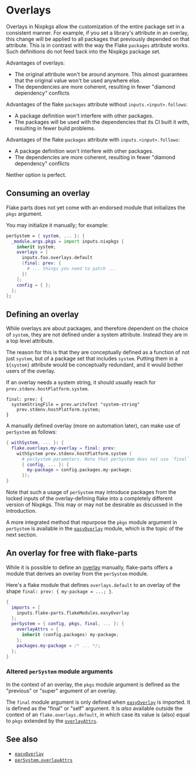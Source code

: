 # Overlays

Overlays in Nixpkgs allow the customization of the entire package set in a consistent manner. For example, if you set a library's attribute in an overlay, this change will be applied to all packages that previously depended on that attribute. This is in contrast with the way the Flake `packages` attribute works. Such definitions do not feed back into the Nixpkgs package set.

Advantages of overlays:

- The original attribute won't be around anymore. This almost guarantees that
  the original value won't be used anywhere else.
- The dependencies are more coherent, resulting in fewer "diamond dependency" conflicts

Advantages of the flake `packages` attribute without `inputs.<input>.follows`:

- A package definition won't interfere with other packages.
- The packages will be used with the dependencies that its CI built it with, resulting in fewer build problems.

Advantages of the flake `packages` attribute with `inputs.<input>.follows`:

- A package definition won't interfere with other packages.
- The dependencies are more coherent, resulting in fewer "diamond dependency" conflicts

Neither option is perfect.

## Consuming an overlay

Flake parts does not yet come with an endorsed module that initializes the `pkgs` argument.

You may initialize it manually; for example:

```nix
perSystem = { system, ... }: {
  _module.args.pkgs = import inputs.nixpkgs {
    inherit system;
    overlays = [
      inputs.foo.overlays.default
      (final: prev: {
        # ... things you need to patch ...
      })
    ];
    config = { };
  };
};
```

## Defining an overlay

While overlays are about packages, and therefore dependent on the choice of `system`, they are not defined under a system attribute. Instead they are in a top level attribute.

The reason for this is that they are conceptually defined as a function of not just `system`, but of a package set that includes `system`. Putting them in a `${system}` attribute would be conceptually redundant, and it would bother users of the overlay.

If an overlay needs a system string, it should usually reach for `prev.stdenv.hostPlatform.system`.

```
final: prev: {
  systemStringFile = prev.writeText "system-string"
    prev.stdenv.hostPlatform.system;
}
```

A manually defined overlay (more on automation later), can make use of `perSystem` as follows:

```nix
{ withSystem, ... }: {
  flake.overlays.my-overlay = final: prev:
    withSystem prev.stdenv.hostPlatform.system (
      # perSystem parameters. Note that perSystem does not use `final` or `prev`.
      { config, ... }: {
        my-package = config.packages.my-package;
      });
}
```

Note that such a usage of `perSystem` may introduce packages from the locked inputs of the overlay-defining flake into a completely different version of Nixpkgs. This may or may not be desirable as discussed in the introduction.

A more integrated method that repurpose the `pkgs` module argument in `perSystem` is available in the [`easyOverlay`] module, which is the topic of the next section.

## An overlay for free with flake-parts

While it is possible to define an [overlay](options/flake-parts.html#opt-flake.overlays) manually, flake-parts offers a module that derives an overlay from the `perSystem` module.

Here's a flake module that defines `overlays.default` to an overlay of the shape `final: prev: { my-package = ...; }`.

```nix
{
  imports = [
    inputs.flake-parts.flakeModules.easyOverlay
  ];
  perSystem = { config, pkgs, final, ... }: {
    overlayAttrs = {
      inherit (config.packages) my-package;
    };
    packages.my-package = /* ... */;
  };
}
```

### Altered `perSystem` module arguments

In the context of an overlay, the `pkgs` module argument is defined as the "previous" or "super" argument of an overlay.

The `final` module argument is only defined when [`easyOverlay`] is imported. It is defined as the "final" or "self" argument. It is _also_ available outside the context of an `flake.overlays.default`, in which case its value is (also) equal to `pkgs` extended by the [`overlayAttrs`].

## See also

- [`easyOverlay`]
- [`perSystem.overlayAttrs`]

[`easyOverlay`]: options/flake-parts-easyOverlay.md
[`overlayAttrs`]: options/flake-parts-easyOverlay.md#opt-perSystem.overlayAttrs
[`perSystem.overlayAttrs`]: options/flake-parts-easyOverlay.md#opt-perSystem.overlayAttrs
